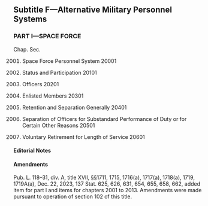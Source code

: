 Subtitle F—Alternative Military Personnel Systems
----------

### **PART I—SPACE FORCE** ###

Chap. Sec.

2001. Space Force Personnel System 20001

2003. Status and Participation 20101

2005. Officers 20201

2007. Enlisted Members 20301

2009. Retention and Separation Generally 20401

2011. Separation of Officers for Substandard Performance of Duty or for Certain Other Reasons 20501

2013. Voluntary Retirement for Length of Service 20601

#### **Editorial Notes** ####

#### Amendments ####

Pub. L. 118–31, div. A, title XVII, §§1711, 1715, 1716(a), 1717(a), 1718(a), 1719, 1719A(a), Dec. 22, 2023, 137 Stat. 625, 626, 631, 654, 655, 658, 662, added item for part I and items for chapters 2001 to 2013. Amendments were made pursuant to operation of section 102 of this title.